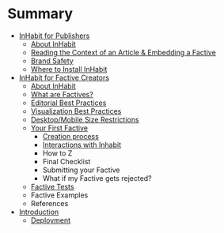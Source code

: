 # Summary

* [InHabit for Publishers](about-inhabit-js.md)
  * [About InHabit](about-inhabit-js.md)
  * [Reading the Context of an Article & Embedding a Factive](reading-the-context-of-an-article-and-embedding-a-factive.md)
  * [Brand Safety](brand-safety.md)
  * [Where to Install InHabit](where-to-install-inhabit-js.md)
* [InHabit for Factive Creators](inhabit-for-factive-creators.md)
  * [About InHabit](inhabit-for-factive-creators/introduction.md)
  * [What are Factives?](inhabit-for-factive-creators/what-are-factives.md)
  * [Editorial Best Practices](inhabit-for-factive-creators/editorial-best-practices.md)
  * [Visualization Best Practices](inhabit-for-factive-creators/visualization-best-practices.md)
  * [Desktop/Mobile Size Restrictions](inhabit-for-factive-creators/desktopmobile-size-restrictions.md)
  * [Your First Factive](inhabit-for-factive-creators/your-first-factive.md)
    * [Creation process](inhabit-for-factive-creators/your-first-factive/how-to-x.md)
    * [Interactions with Inhabit](inhabit-for-factive-creators/your-first-factive/how-to-y.md)
    * How to Z
    * Final Checklist
    * Submitting your Factive
    * What if my Factive gets rejected?
  * [Factive Tests](inhabit-for-factive-creators/factive-tests.md)
  * Factive Examples
  * References
* [Introduction](README.md)
  * [Deployment](inhabit_manifest.md)

